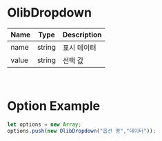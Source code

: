 # OlibDropdown
| Name | Type | Description |
|---|---|---|
|name|string|표시 데이터|
|value|string|선택 값|
<br>

# Option Example
```typescript
let options = new Array;
options.push(new OlibDropdown("옵션 명","데이터"));
```